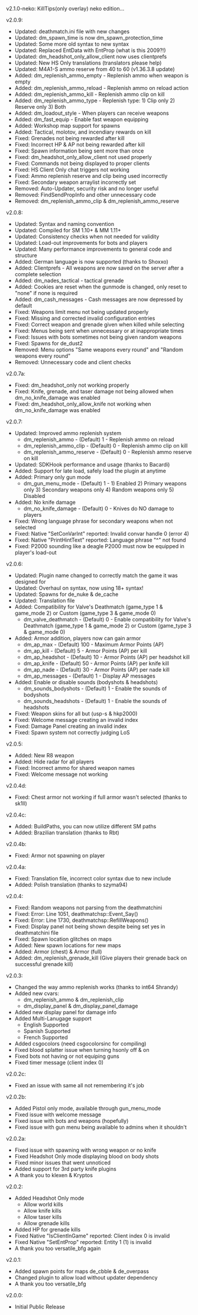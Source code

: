 v2.1.0-neko: KillTips(only overlay) neko edition...

v2.0.9:
- Updated: deathmatch.ini file with new changes
- Updated: dm_spawn_time is now dm_spawn_protection_time
- Updated: Some more old syntax to new syntax
- Updated: Replaced EntData with EntProp (what is this 2009?!)
- Updated: dm_headshot_only_allow_client now uses clientprefs
- Updated: New HS Only translations (translators please help)
- Updated: M4A1-S ammo reserve from 40 to 60 (v1.36.3.8 update)
- Added: dm_replenish_ammo_empty - Replenish ammo when weapon is empty
- Added: dm_replenish_ammo_reload - Replenish ammo on reload action
- Added: dm_replenish_ammo_kill - Replenish ammo clip on kill
- Added: dm_replenish_ammo_type - Replenish type: 1) Clip only 2) Reserve only 3) Both
- Added: dm_loadout_style - When players can receive weapons
- Added: dm_fast_equip - Enable fast weapon equipping
- Added: Workshop map support for spawns
- Added: Tactical, molotov, and incendiary rewards on kill
- Fixed: Grenades not being rewarded after kill
- Fixed: Incorrect HP & AP not being rewarded after kill
- Fixed: Spawn information being sent more than once
- Fixed: dm_headshot_only_allow_client not used properly
- Fixed: Commands not being displayed to proper clients
- Fixed: HS Client Only chat triggers not working
- Fixed: Ammo replenish reserve and clip being used incorrectly
- Fixed: Secondary weapon arraylist incorrectly set
- Removed: Auto-Updater, security risk and no longer useful
- Removed: FindSendPropInfo and other unnecessary code
- Removed: dm_replenish_ammo_clip & dm_replenish_ammo_reserve

v2.0.8:
- Updated: Syntax and naming convention
- Updated: Compiled for SM 1.10+ & MM 1.11+
- Updated: Consistency checks when not needed for validity
- Updated: Load-out improvements for bots and players
- Updated: Many performance improvements to general code and structure
- Added: German language is now supported (thanks to Shoxxo)
- Added: Clientprefs - All weapons are now saved on the server after a complete selection
- Added: dm_nades_tactical - tactical grenade
- Added: Cookies are reset when the gunmode is changed, only reset to "none" if none is required
- Added: dm_cash_messages - Cash messages are now depressed by default
- Fixed: Weapons limit menu not being updated properly
- Fixed: Missing and corrected invalid configuration entries
- Fixed: Correct weapon and grenade given when killed while selecting
- Fixed: Menus being sent when unnecessary or at inappropriate times
- Fixed: Issues with bots sometimes not being given random weapons
- Fixed: Spawns for de_dust2
- Removed: Menu options "Same weapons every round" and "Random weapons every round"
- Removed: Unnecessary code and client checks

v2.0.7a:
- Fixed: dm_headshot_only not working properly
- Fixed: Knife, grenade, and taser damage not being allowed when dm_no_knife_damage was enabled
- Fixed: dm_headshot_only_allow_knife not working when dm_no_knife_damage was enabled

v2.0.7:
- Updated: Improved ammo replenish system
	- dm_replenish_ammo - (Default) 1 - Replenish ammo on reload
	- dm_replenish_ammo_clip - (Default) 0 - Replenish ammo clip on kill
	- dm_replenish_ammo_reserve - (Default) 0 - Replenish ammo reserve on kill
- Updated: SDKHook performance and usage (thanks to Bacardi)
- Added: Support for late load, safely load the plugin at anytime
- Added: Primary only gun mode
	- dm_gun_menu_mode - (Default) 1 - 1) Enabled 2) Primary weapons only 3) Secondary weapons only 4) Random weapons only 5) Disabled
- Added: No knife damage
	- dm_no_knife_damage - (Default) 0 - Knives do NO damage to players
- Fixed: Wrong language phrase for secondary weapons when not selected
- Fixed: Native "SetConVarInt" reported: Invalid convar handle 0 (error 4)
- Fixed: Native "PrintHintText" reported: Language phrase "^" not found
- Fixed: P2000 sounding like a deagle P2000 must now be equipped in player's load-out

v2.0.6:
- Updated: Plugin name changed to correctly match the game it was designed for
- Updated: Overhaul on syntax, now using 18+ syntax!
- Updated: Spawns for de_nuke & de_cache
- Updated: Translation file
- Added: Compatibility for Valve's Deathmatch (game_type 1 & game_mode 2) or Custom (game_type 3 & game_mode 0)
	- dm_valve_deathmatch - (Default) 0 - Enable compatibility for Valve's Deathmatch (game_type 1 & game_mode 2) or Custom (game_type 3 & game_mode 0)
- Added: Armor addition, players now can gain armor
	- dm_ap_max - (Default) 100 - Maximum Armor Points (AP)
	- dm_ap_kill - (Default) 5 - Armor Points (AP) per kill
	- dm_ap_headshot - (Default) 10 - Armor Points (AP) per headshot kill
	- dm_ap_knife - (Default) 50 - Armor Points (AP) per knife kill
	- dm_ap_nade - (Default) 30 - Armor Points (AP) per nade kill
	- dm_ap_messages - (Default) 1 - Display AP messages
- Added: Enable or disable sounds (bodyshots & headshots)
	- dm_sounds_bodyshots - (Default) 1 - Enable the sounds of bodyshots
	- dm_sounds_headshots - (Default) 1 - Enable the sounds of headshots
- Fixed: Weapon skins for all but (usp-s & hkp2000)
- Fixed: Welcome message creating an invalid index
- Fixed: Damage Panel creating an invalid index
- Fixed: Spawn system not correctly judging LoS

v2.0.5:
- Added: New R8 weapon
- Added: Hide radar for all players
- Fixed: Incorrect ammo for shared weapon names
- Fixed: Welcome message not working

v2.0.4d:
- Fixed: Chest armor not working if full armor wasn't selected (thanks to sk1ll)

v2.0.4c:
- Added: BuildPaths, you can now utilize different SM paths
- Added: Brazilian translation (thanks to Rbt)

v2.0.4b:
- Fixed: Armor not spawning on player

v2.0.4a:
- Fixed: Translation file, incorrect color syntax due to new include
- Added: Polish translation (thanks to szyma94)

v2.0.4:
- Fixed: Random weapons not parsing from the deathmatchini
- Fixed: Error: Line 1051, deathmatchsp::Event_Say()
- Fixed: Error: Line 1730, deathmatchsp::RefillWeapons()
- Fixed: Display panel not being shown despite being set yes in deathmatchini file
- Fixed: Spawn location glitches on maps
- Added: New spawn locations for new maps
- Added: Armor (chest) & Armor (full)
- Added: dm_replenish_grenade_kill (Give players their grenade back on successful grenade kill)

v2.0.3:
- Changed the way ammo replenish works (thanks to int64 Shrandy)
- Added new cvars:
	- dm_replenish_ammo & dm_replenish_clip
	- dm_display_panel & dm_display_panel_damage
- Added new display panel for damage info
- Added Multi-Lanugage support
	- English Supported
	- Spanish Supported
	- French Supported
- Added csgocolors (need csgocolorsinc for compiling)
- Fixed blood splatter issue when turning hsonly off & on
- Fixed bots not having or not equiping guns
- Fixed timer message (client index 0)

v2.0.2c:
- Fixed an issue with same all not remembering it's job

v2.0.2b: 
- Added Pistol only mode, available through gun_menu_mode
- Fixed issue with welcome message
- Fixed issue with bots and weapons (hopefully)
- Fixed issue with gun menu being available to admins when it shouldn't

v2.0.2a:
- Fixed issue with spawning with wrong weapon or no knife
- Fixed Headshot Only mode displaying blood on body shots
- Fixed minor issues that went unnoticed
- Added support for 3rd party knife plugins
- A thank you to klexen & Kryptos

v2.0.2:
- Added Headshot Only mode
	- Allow world kills
	- Allow knife kills
	- Allow taser kills
	- Allow grenade kills
- Added HP for grenade kills
- Fixed Native "IsClientInGame" reported: Client index 0 is invalid
- Fixed Native "SetEntProp" reported: Entity 1 (1) is invalid
- A thank you too versatile_bfg again

v2.0.1:
- Added spawn points for maps de_cbble & de_overpass
- Changed plugin to allow load without updater dependency
- A thank you too versatile_bfg

v2.0.0:
- Initial Public Release
